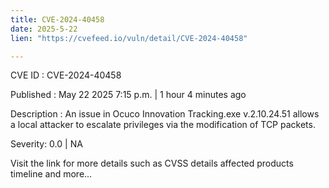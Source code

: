 ```yaml
---
title: CVE-2024-40458
date: 2025-5-22
lien: "https://cvefeed.io/vuln/detail/CVE-2024-40458"

---
```


CVE ID : CVE-2024-40458

Published :  May 22
2025
7:15 p.m. | 1 hour
4 minutes ago

Description : An issue in Ocuco Innovation Tracking.exe v.2.10.24.51 allows a local attacker to escalate privileges via the modification of TCP packets.

Severity: 0.0 | NA

Visit the link for more details
such as CVSS details
affected products
timeline
and more...
